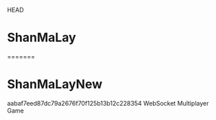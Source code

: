 HEAD
# ShanMaLay
=======
# ShanMaLayNew
aabaf7eed87dc79a2676f70f125b13b12c228354
WebSocket Multiplayer Game
